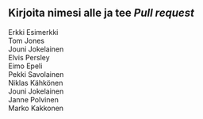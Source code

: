 ## Kirjoita nimesi alle ja tee *Pull request*
Erkki Esimerkki  
Tom Jones  
Jouni Jokelainen  
Elvis Persley  
Eimo Epeli  
Pekki Savolainen  
Niklas Kähkönen  
Jouni Jokelainen  
Janne Polvinen  
Marko Kakkonen  

